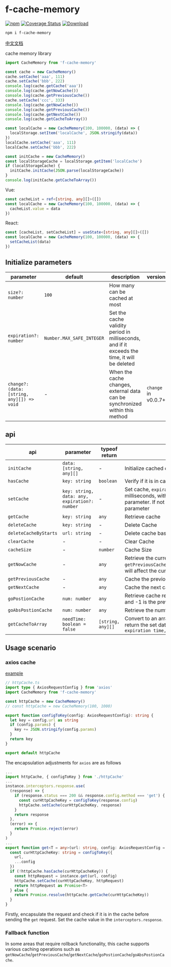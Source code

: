 # f-cache-memory

[![npm](https://img.shields.io/npm/v/f-cache-memory)](https://www.npmjs.com/package/f-cache-memory) [![Coverage Status](https://coveralls.io/repos/github/fxss5201/f-cache-memory/badge.svg?branch=main)](https://coveralls.io/github/fxss5201/f-cache-memory?branch=main) [![Download](https://img.shields.io/npm/dm/f-cache-memory)](https://www.npmjs.com/package/f-cache-memory)

```sh
npm i f-cache-memory
```

[中文文档](https://github.com/fxss5201/f-cache-memory/blob/main/README-zh_CN.md)

cache memory library

```ts
import CacheMemory from 'f-cache-memory'

const cache = new CacheMemory()
cache.setCache('aaa', 111)
cache.setCache('bbb', 222)
console.log(cache.getCache('aaa'))
console.log(cache.getNowCache())
console.log(cache.getPreviousCache())
cache.setCache('ccc', 333)
console.log(cache.getNowCache())
console.log(cache.getPreviousCache())
console.log(cache.getNextCache())
console.log(cache.getCacheToArray())

const localCache = new CacheMemory(100, 100000, (data) => {
  localStorage.setItem('localCache', JSON.stringify(data))
})
localCache.setCache('aaa', 111)
localCache.setCache('bbb', 222)

const initCache = new CacheMemory()
const localStorageCache = localStorage.getItem('localCache')
if (localStorageCache) {
  initCache.initCache(JSON.parse(localStorageCache))
}
console.log(initCache.getCacheToArray())
```

Vue:

```ts
const cacheList = ref<[string, any][]>([])
const localCache = new CacheMemory(100, 100000, (data) => {
  cacheList.value = data
})
```

React:

```ts
const [cacheList, setCacheList] = useState<[string, any][]>([])
const localCache = new CacheMemory(100, 100000, (data) => {
  setCacheList(data)
})
```

## Initialize parameters

|parameter|default|description|version|
|------|----|------|----|
| `size?: number` | `100` | How many can be cached at most ||
| `expiration?: number` | `Number.MAX_SAFE_INTEGER` | Set the cache validity period in milliseconds, and if it exceeds the time, it will be deleted ||
| `change?: (data: [string, any][]) => void` | - | When the cache changes, external data can be synchronized within this method | `change` in v0.0.7+ |

## api

|api|parameter|typeof return|description|version|
|----|----|----|----|----|
| `initCache` | `data: [string, any][]` | - | Initialize cached data | `initCache` in v0.0.7+ |
| `hasCache` | `key: string` | `boolean` | Verify if it is in cache ||
| `setCache` | `key: string, data: any, expiration?: number` | - | Set cache, `expiration` sets the cache validity period in milliseconds, with priority higher than the initialized `expiration` parameter. If not set, it defaults to the initialized `expiration` parameter | `expiration` in v0.0.3+ |
| `getCache` | `key: string` | `any` | Retrieve cache ||
| `deleteCache` | `key: string` | - | Delete Cache ||
| `deleteCacheByStarts` | `url: string` | - | Delete cache based on the prefix of key values ||
| `clearCache` | - | - | Clear Cache ||
| `cacheSize` | - | `number` | Cache Size ||
| `getNowCache` | - | `any` | Retrieve the current cache, which defaults to the last one, `getPreviousCache`/`getNextCache`/`goPostionCache`/`goAbsPostionCache` will affect the current cached value ||
| `getPreviousCache` | - | `any` | Cache the previous cache in the set order ||
| `getNextCache` | - | `any` | Cache the next cache in the set order ||
| `goPostionCache` | `num: number` | `any` | Retrieve cache relative to the current cache, where 1 is the next and -1 is the previous ||
| `goAbsPostionCache` | `num: number` | `any` | Retrieve the numth cache in the order set ||
| `getCacheToArray` | `needTime: boolean = false` | `[string, any][]` | Convert to an array in the order set. If the parameter is `false`, return the set data directly. If it is `true`, return `{dateTime: expiration time, data: set data}` | `dateTime` parameter in v0.0.7+ |

## Usage scenario

### axios cache

[example](https://github.com/fxss5201/vue-components/blob/main/src/service/httpCache.ts#L2)

```ts
// httpCache.ts
import type { AxiosRequestConfig } from 'axios'
import CacheMemory from 'f-cache-memory'

const httpCache = new CacheMemory()
// const httpCache = new CacheMemory(100, 1000)

export function configToKey(config: AxiosRequestConfig): string {
  let key = config.url as string
  if (config.params) {
    key += JSON.stringify(config.params)
  }
  return key
}

export default httpCache
```

The encapsulation adjustments for `axios` are as follows

```ts
...
import httpCache, { configToKey } from './httpCache'
...
instance.interceptors.response.use(
  (response) => {
    if (response.status === 200 && response.config.method === 'get') {
      const curHttpCacheKey = configToKey(response.config)
      httpCache.setCache(curHttpCacheKey, response)
    }
    return response
  },
  (error) => {
    return Promise.reject(error)
  }
)
...
export function get<T = any>(url: string, config: AxiosRequestConfig = {}): Promise<T> {
  const curHttpCacheKey: string = configToKey({
    url,
    ...config
  })
  if (!httpCache.hasCache(curHttpCacheKey)) {
    const httpRequest = instance.get(url, config)
    httpCache.setCache(curHttpCacheKey, httpRequest)
    return httpRequest as Promise<T>
  } else {
    return Promise.resolve(httpCache.getCache(curHttpCacheKey))
  }
}
```

Firstly, encapsulate the request and check if it is in the cache before sending the `get` request. Set the cache value in the `interceptors.response`.

### Fallback function

In some areas that require rollback functionality, this cache supports various caching operations such as `getNowCache`/`getPreviousCache`/`getNextCache`/`goPostionCache`/`goAbsPostionCache`.
